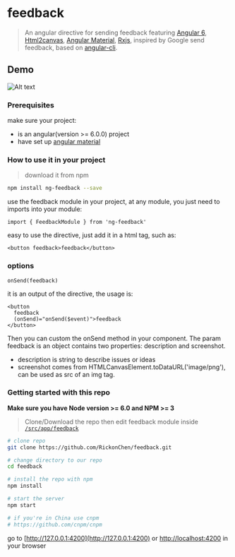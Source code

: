 # feedback

> An angular directive for sending feedback featuring [Angular 6](https://angular.io), [Html2canvas](html2canvas.hertzen.com), [Angular Material](https://material.angular.io), [Rxjs](http://reactivex.io/rxjs/), inspired by Google send feedback, based on [angular-cli](https://github.com/angular/angular-cli).

## Demo
![Alt text](/../screenshots/feedback.gif?raw=true "overview")


### Prerequisites
make sure your project:
* is an angular(version >= 6.0.0) project
* have set up [angular material](https://github.com/angular/material2/blob/master/guides/getting-started.md)

### How to use it in your project
> download it from npm

```bash
npm install ng-feedback --save
```

use the feedback module in your project, at any module, you just need to imports into your module:
```es6
import { FeedbackModule } from 'ng-feedback'
```

easy to use the directive, just add it in a html tag, such as:
```
<button feedback>feedback</button>
```

### options

```
onSend(feedback)
```

it is an output of the directive, the usage is:

```
<button 
  feedback 
  (onSend)="onSend($event)">feedback
</button>
```
Then you can custom the onSend method in your component.
The param feedback is an object contains two properties: description and screenshot.
* description is string to describe issues or ideas
* screenshot comes from HTMLCanvasElement.toDataURL('image/png'), can be used as src of an img tag.

### Getting started with this repo
**Make sure you have Node version >= 6.0 and NPM >= 3**
> Clone/Download the repo then edit feedback module inside [`/src/app/feedback`](/src/app/feedback)

```bash
# clone repo
git clone https://github.com/RickonChen/feedback.git

# change directory to our repo
cd feedback

# install the repo with npm
npm install

# start the server
npm start

# if you're in China use cnpm
# https://github.com/cnpm/cnpm
```
go to [http://127.0.0.1:4200](http://127.0.0.1:4200) or [http://localhost:4200](http://localhost:4200) in your browser

